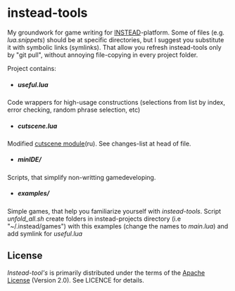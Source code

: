 instead-tools
=============
My groundwork for game writing for [INSTEAD](http://instead.syscall.ru/index.html)-platform. Some of files (e.g. *lua.snippets*) should be at specific directories, but I suggest you substitute it with symbolic links (symlinks). That allow you refresh instead-tools only by "git pull", without annoying file-copying in every project folder.

Project contains:

* ##### useful.lua
Code wrappers for high-usage constructions (selections from list by index, error checking, random phrase selection, etc)

* ##### cutscene.lua
Modified [cutscene module](http://instead.syscall.ru/wiki/ru/gamedev/modules/cutscene)(ru). See changes-list at head of file.

* ##### minIDE/
Scripts, that simplify non-writting gamedeveloping.

* ##### examples/
Simple games, that help you familiarize yourself with *instead-tools*. Script *unfold_all.sh* create folders in instead-projects directory (i.e "~/.instead/games") with this examples (change the names to *main.lua*) and add symlink for *useful.lua*

## License

*Instead-tool's* is primarily distributed under the terms of the [Apache License](http://www.apache.org/licenses/LICENSE-2.0.html) (Version 2.0). See LICENCE for details.

